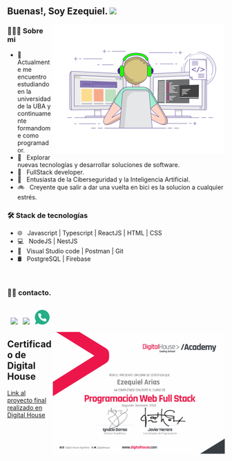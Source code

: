 <h2>Buenas!, Soy Ezequiel. <img src="https://github.com/souvikguria98/souvikguria98/blob/master/Hi.gif" width="25"></h2>
<img align="right" alt="GIF" src="https://raw.githubusercontent.com/devSouvik/devSouvik/master/gif3.gif" width="400"/>

<h3>👨🏻‍💻 Sobre mi</h3>

- 🔭 &nbsp; Actualmente me encuentro estudiando en la universidad de la UBA y continuamente formandome como programador.
- 🤔 &nbsp; Explorar nuevas tecnologías y desarrollar soluciones de software.
- 💼 &nbsp; FullStack developer.
- 🌱 &nbsp; Entusiasta de la Ciberseguridad y la Inteligencia Artificial.
- 🚲 &nbsp; Creyente que salir a dar una vuelta en bici es la solucion a cualquier estrés.

<h3>🛠 Stack de tecnologías</h3>

- 🌐 &nbsp; Javascript | Typescript | ReactJS | HTML | CSS
- 💻 &nbsp; NodeJS | NestJS   
- 🔧 &nbsp; Visual Studio code | Postman | Git
- 🛢 &nbsp; PostgreSQL | Firebase 

<br>


<h3> 🤝🏻 contacto. </h3>

<p style="display : flex;">

&nbsp; <a href='https://www.linkedin.com/in/ezequiel-arias734/' target="_blank"><img src="https://img.icons8.com/plasticine/100/000000/linkedin.png" width="50" /></a>
&nbsp; <a href='mailto:ezequielariasdev@gmail.com' target="_blank"><img src="https://img.icons8.com/plasticine/100/000000/gmail.png"  width="50" /></a>
&nbsp; <a href='https://wa.me/5491132110987' target="_blank"><img src="./llamada-telefonica.png" width="34"/></a>

</p>

<img align="right" alt="DH" src="./DigitalHouse.png" width="400"/>
<h2>Certificado de Digital House</h2>
<a href="https://github.com/thrasheremperor/grupo_6_biciBikes">Link al proyecto final realizado en Digital House</a>
